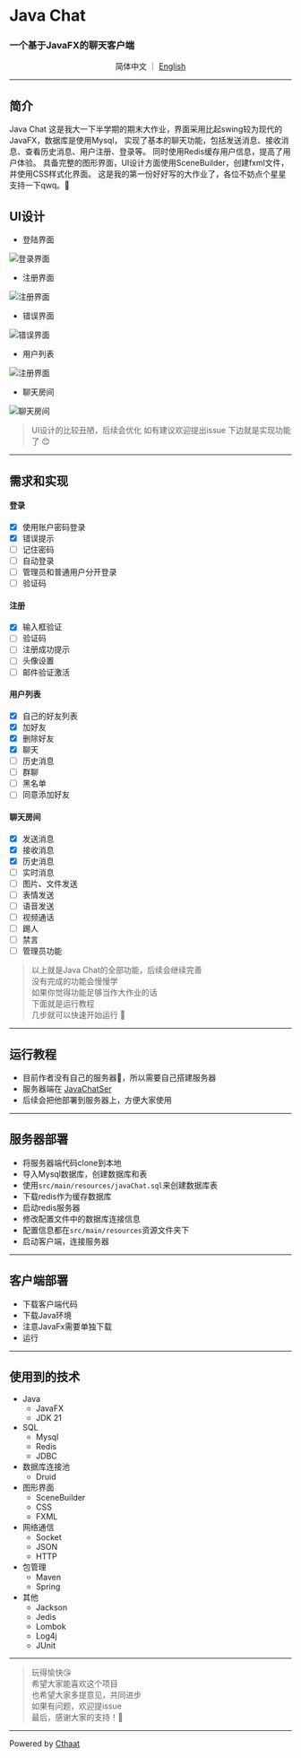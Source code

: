 # Java Chat
### 一个基于**JavaFX**的聊天客户端 

<p align="center">
  简体中文
  ｜
  <a href="https://github.com/Cthaat/JavaChat/blob/master/README.md">English</a>
</p>

---

## 简介

Java Chat 这是我大一下半学期的期末大作业，界面采用比起swing较为现代的JavaFX，数据库是使用Mysql，
实现了基本的聊天功能，包括发送消息、接收消息、查看历史消息、用户注册、登录等。
同时使用Redis缓存用户信息，提高了用户体验。
具备完整的图形界面，UI设计方面使用SceneBuilder，创建fxml文件，并使用CSS样式化界面。
这是我的第一份好好写的大作业了，各位不妨点个星星支持一下qwq。🤣

## UI设计

 - 登陆界面 <br/>
 
![登录界面](https://github.com/Cthaat/JavaChat/blob/master/src/main/resources/runTimePic/logIn.png)

 - 注册界面 <br/>

![注册界面](https://github.com/Cthaat/JavaChat/blob/master/src/main/resources/runTimePic/logUp.png)

 - 错误界面 <br/>

 ![错误界面](https://github.com/Cthaat/JavaChat/blob/master/src/main/resources/runTimePic/logInErroe.png)

 - 用户列表 <br/>

![注册界面](https://github.com/Cthaat/JavaChat/blob/master/src/main/resources/runTimePic/main.png)

 - 聊天房间 <br/>

 ![聊天房间](https://github.com/Cthaat/JavaChat/blob/master/src/main/resources/runTimePic/chatRoomP.png)

> UI设计的比较丑陋，后续会优化
> 如有建议欢迎提出issue
> 下边就是实现功能了 😊

---

## 需求和实现

#### 登录
 
 - [x] 使用账户密码登录
 - [x] 错误提示
 - [ ] 记住密码
 - [ ] 自动登录
 - [ ] 管理员和普通用户分开登录
 - [ ] 验证码

#### 注册

 - [x] 输入框验证
 - [ ] 验证码
 - [ ] 注册成功提示
 - [ ] 头像设置
 - [ ] 邮件验证激活

#### 用户列表

 - [x] 自己的好友列表
 - [x] 加好友
 - [x] 删除好友
 - [x] 聊天
 - [ ] 历史消息
 - [ ] 群聊
 - [ ] 黑名单
 - [ ] 同意添加好友

#### 聊天房间

 - [x] 发送消息
 - [x] 接收消息
 - [x] 历史消息
 - [ ] 实时消息
 - [ ] 图片、文件发送
 - [ ] 表情发送
 - [ ] 语音发送
 - [ ] 视频通话
 - [ ] 踢人
 - [ ] 禁言
 - [ ] 管理员功能

> 以上就是Java Chat的全部功能，后续会继续完善 <br/>
> 没有完成的功能会慢慢学 <br/>
> 如果你觉得功能足够当作大作业的话 <br/>
> 下面就是运行教程 <br/>
> 几步就可以快速开始运行 🥰 <br/>

---

## 运行教程

 - 目前作者没有自己的服务器🙁，所以需要自己搭建服务器
 - 服务器端在 <a href="https://github.com/Cthaat/JavaChatSer" target="_blank">JavaChatSer</a>
 - 后续会把他部署到服务器上，方便大家使用

--- 

## 服务器部署


 - 将服务器端代码clone到本地
 - 导入Mysql数据库，创建数据库和表
 - 使用`src/main/resources/javaChat.sql`来创建数据库表
 - 下载redis作为缓存数据库
 - 启动redis服务器
 - 修改配置文件中的数据库连接信息
 - 配置信息都在`src/main/resources`资源文件夹下
 - 启动客户端，连接服务器

---

## 客户端部署

 - 下载客户端代码
 - 下载Java环境
 - 注意JavaFx需要单独下载
 - 运行


--- 

## 使用到的技术

 - Java
   - JavaFX
   - JDK 21
 - SQL
   - Mysql
   - Redis
   - JDBC
 - 数据库连接池
   - Druid
 - 图形界面
   - SceneBuilder
   - CSS
   - FXML
 - 网络通信
   - Socket
   - JSON
   - HTTP
 - 包管理
   - Maven
   - Spring
 - 其他
   - Jackson
   - Jedis
   - Lombok
   - Log4j
   - JUnit
---

> 玩得愉快😘 <br/>
> 希望大家能喜欢这个项目 <br/>
> 也希望大家多提意见，共同进步 <br/>
> 如果有问题，欢迎提issue <br/>
> 最后，感谢大家的支持！🤗

---

Powered by [Cthaat](https://github.com/Cthaat)


























